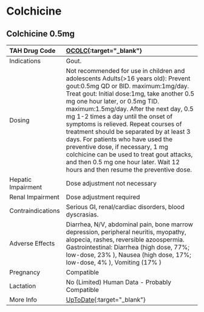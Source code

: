 # Colchicine

## Colchicine 0.5mg

| TAH Drug Code      | [OCOLC](https://www.tahsda.org.tw/drugs/hissearch.php?drug_code=OCOLC){:target="_blank"}                                                                                                                                                                                                                                                                                                                                                                                                                                                                                                 |
|:-------------------|:-----------------------------------------------------------------------------------------------------------------------------------------------------------------------------------------------------------------------------------------------------------------------------------------------------------------------------------------------------------------------------------------------------------------------------------------------------------------------------------------------------------------------------------------------------------------------------------------|
| Indications        | Gout.                                                                                                                                                                                                                                                                                                                                                                                                                                                                                                                                                                                    |
| Dosing             | Not recommended for use in children and adolescents Adults(>16 years old): Prevent gout:0.5mg QD or BID. maximum:1mg/day. Treat gout: Initial dose:1mg, take another 0.5 mg one hour later, or 0.5mg TID. maximum:1.5mg/day. After the next day, 0.5 mg 1-2 times a day until the onset of symptoms is relieved. Repeat courses of treatment should be separated by at least 3 days. For patients who have used the preventive dose, if necessary, 1 mg colchicine can be used to treat gout attacks, and then 0.5 mg one hour later. Wait 12 hours and then resume the preventive dose. |
| Hepatic Impairment | Dose adjustment not necessary                                                                                                                                                                                                                                                                                                                                                                                                                                                                                                                                                            |
| Renal Impairment   | Dose adjustment required                                                                                                                                                                                                                                                                                                                                                                                                                                                                                                                                                                 |
| Contraindications  | Serious GI, renal/cardiac disorders, blood dyscrasias.                                                                                                                                                                                                                                                                                                                                                                                                                                                                                                                                   |
| Adverse Effects    | Diarrhea, N/V, abdominal pain, bone marrow depression, peripheral neuritis, myopathy, alopecia, rashes, reversible azoospermia. Gastrointestinal: Diarrhea (high dose, 77%; low-dose, 23% ), Nausea (high dose, 17%; low-dose, 4% ), Vomiting (17% )                                                                                                                                                                                                                                                                                                                                     |
| Pregnancy          | Compatible                                                                                                                                                                                                                                                                                                                                                                                                                                                                                                                                                                               |
| Lactation          | No (Limited) Human Data - Probably Compatible                                                                                                                                                                                                                                                                                                                                                                                                                                                                                                                                            |
| More Info          | [UpToDate](https://www.uptodate.com/contents/colchicine-drug-information){:target="_blank"}                                                                                                                                                                                                                                                                                                                                                                                                                                                                                              |

